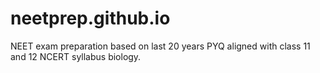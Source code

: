 # neetprep.github.io
NEET exam preparation based on last 20 years PYQ aligned with class 11 and 12 NCERT syllabus biology.
